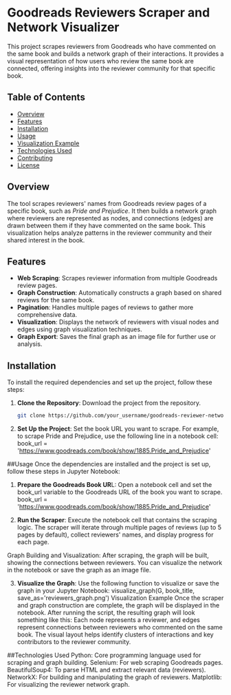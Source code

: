 # Goodreads Reviewers Scraper and Network Visualizer

This project scrapes reviewers from Goodreads who have commented on the same book and builds a network graph of their interactions. It provides a visual representation of how users who review the same book are connected, offering insights into the reviewer community for that specific book.

## Table of Contents

- [Overview](#overview)
- [Features](#features)
- [Installation](#installation)
- [Usage](#usage)
- [Visualization Example](#visualization-example)
- [Technologies Used](#technologies-used)
- [Contributing](#contributing)
- [License](#license)

## Overview

The tool scrapes reviewers' names from Goodreads review pages of a specific book, such as *Pride and Prejudice*. It then builds a network graph where reviewers are represented as nodes, and connections (edges) are drawn between them if they have commented on the same book. This visualization helps analyze patterns in the reviewer community and their shared interest in the book.

## Features

- **Web Scraping**: Scrapes reviewer information from multiple Goodreads review pages.
- **Graph Construction**: Automatically constructs a graph based on shared reviews for the same book.
- **Pagination**: Handles multiple pages of reviews to gather more comprehensive data.
- **Visualization**: Displays the network of reviewers with visual nodes and edges using graph visualization techniques.
- **Graph Export**: Saves the final graph as an image file for further use or analysis.

## Installation

To install the required dependencies and set up the project, follow these steps:

1. **Clone the Repository**: Download the project from the repository.
   ```bash
   git clone https://github.com/your_username/goodreads-reviewer-network.git

2. **Set Up the Project**: Set the book URL you want to scrape. For example, to scrape Pride and Prejudice, use the following line in a notebook cell: book_url = 'https://www.goodreads.com/book/show/1885.Pride_and_Prejudice'

##Usage
Once the dependencies are installed and the project is set up, follow these steps in Jupyter Notebook:

1. **Prepare the Goodreads Book UR**L: Open a notebook cell and set the book_url variable to the Goodreads URL of the book you want to scrape.
   book_url = 'https://www.goodreads.com/book/show/1885.Pride_and_Prejudice'

2. **Run the Scraper**: Execute the notebook cell that contains the scraping logic. The scraper will iterate through multiple pages of reviews (up to 5 pages by default), collect reviewers' names, and display progress for each page.

Graph Building and Visualization: After scraping, the graph will be built, showing the connections between reviewers. You can visualize the network in the notebook or save the graph as an image file.

3. **Visualize the Graph**: Use the following function to visualize or save the graph in your Jupyter Notebook:
visualize_graph(G, book_title, save_as='reviewers_graph.png')
Visualization Example
Once the scraper and graph construction are complete, the graph will be displayed in the notebook. After running the script, the resulting graph will look something like this:
Each node represents a reviewer, and edges represent connections between reviewers who commented on the same book. The visual layout helps identify clusters of interactions and key contributors to the reviewer community.

##Technologies Used
Python: Core programming language used for scraping and graph building.
Selenium: For web scraping Goodreads pages.
BeautifulSoup4: To parse HTML and extract relevant data (reviewers).
NetworkX: For building and manipulating the graph of reviewers.
Matplotlib: For visualizing the reviewer network graph.
